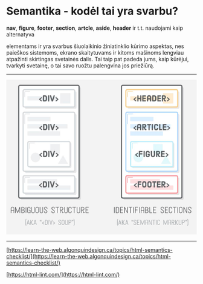 # Semantika - kodėl tai yra svarbu?

**nav**, **figure**, **footer**, **section**, **artcle**, **aside**, **header** ir t.t. naudojami kaip alternatyva <div> elementams ir yra svarbus šiuolaikinio žiniatinklio kūrimo aspektas, nes paieškos sistemoms, ekrano skaitytuvams ir kitoms mašinoms lengviau atpažinti skirtingas svetainės dalis. Tai taip pat padeda jums, kaip kūrėjui, tvarkyti svetainę, o tai savo ruožtu palengvina jos priežiūrą.

---

![Semantika](image/semantic.png)

---

[https://learn-the-web.algonquindesign.ca/topics/html-semantics-checklist/](https://learn-the-web.algonquindesign.ca/topics/html-semantics-checklist/)

[https://html-lint.com/](https://html-lint.com/)
